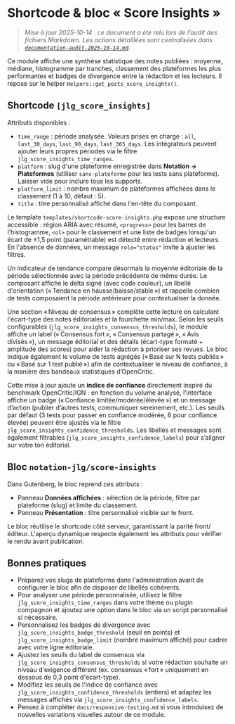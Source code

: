 # Shortcode & bloc « Score Insights »

> _Mise à jour 2025-10-14 : ce document a été relu lors de l’audit des fichiers Markdown. Les actions détaillées sont centralisées dans [`documentation-audit-2025-10-14.md`](documentation-audit-2025-10-14.md)._

Ce module affiche une synthèse statistique des notes publiées : moyenne, médiane, histogramme par tranches, classement des plateformes les plus performantes et badges de divergence entre la rédaction et les lecteurs. Il repose sur le helper `Helpers::get_posts_score_insights()`.

## Shortcode `[jlg_score_insights]`

Attributs disponibles :

- `time_range` : période analysée. Valeurs prises en charge : `all`, `last_30_days`, `last_90_days`, `last_365_days`. Les intégrateurs peuvent ajouter leurs propres périodes via le filtre `jlg_score_insights_time_ranges`.
- `platform` : slug d'une plateforme enregistrée dans **Notation → Plateformes** (utiliser `sans-plateforme` pour les tests sans plateforme). Laisser vide pour inclure tous les supports.
- `platform_limit` : nombre maximum de plateformes affichées dans le classement (1 à 10, défaut : 5).
- `title` : titre personnalisé affiché dans l'en-tête du composant.

Le template `templates/shortcode-score-insights.php` expose une structure accessible : région ARIA avec résumé, `<progress>` pour les barres de l'histogramme, `<ol>` pour le classement et une liste de badges lorsqu'un écart de ±1,5 point (paramétrable) est détecté entre rédaction et lecteurs. En l'absence de données, un message `role="status"` invite à ajuster les filtres.

Un indicateur de tendance compare désormais la moyenne éditoriale de la période sélectionnée avec la période précédente de même durée. Le composant affiche le delta signé (avec code couleur), un libellé d'orientation (« Tendance en hausse/baisse/stable ») et rappelle combien de tests composaient la période antérieure pour contextualiser la donnée.

Une section « Niveau de consensus » complète cette lecture en calculant l'écart-type des notes éditoriales et la fourchette min/max. Selon les seuils configurables (`jlg_score_insights_consensus_thresholds`), le module affiche un label (« Consensus fort », « Consensus partagé », « Avis divisés »), un message éditorial et des détails (écart-type formaté + amplitude des scores) pour aider la rédaction à prioriser ses revues. Le bloc indique également le volume de tests agrégés (« Basé sur N tests publiés » ou « Basé sur 1 test publié ») afin de contextualiser le niveau de confiance, à la manière des bandeaux statistiques d’OpenCritic.

Cette mise à jour ajoute un **indice de confiance** directement inspiré du benchmark OpenCritic/IGN : en fonction du volume analysé, l’interface affiche un badge (« Confiance limitée/modérée/élevée ») et un message d’action (publier d’autres tests, communiquer sereinement, etc.). Les seuils par défaut (3 tests pour passer en confiance modérée, 6 pour confiance élevée) peuvent être ajustés via le filtre `jlg_score_insights_confidence_thresholds`. Les libellés et messages sont également filtrables (`jlg_score_insights_confidence_labels`) pour s’aligner sur votre ton éditorial.

## Bloc `notation-jlg/score-insights`

Dans Gutenberg, le bloc reprend ces attributs :

- Panneau **Données affichées** : sélection de la période, filtre par plateforme (slug) et limite du classement.
- Panneau **Présentation** : titre personnalisé visible sur le front.

Le bloc réutilise le shortcode côté serveur, garantissant la parité front/éditeur. L'aperçu dynamique respecte également les attributs pour vérifier le rendu avant publication.

## Bonnes pratiques

- Préparez vos slugs de plateforme dans l'administration avant de configurer le bloc afin de disposer de libellés cohérents.
- Pour analyser une période personnalisée, utilisez le filtre `jlg_score_insights_time_ranges` dans votre thème ou plugin compagnon et ajoutez une option dans le bloc via un script personnalisé si nécessaire.
- Personnalisez les badges de divergence avec `jlg_score_insights_badge_threshold` (seuil en points) et `jlg_score_insights_badge_limit` (nombre maximum affiché) pour cadrer avec votre ligne éditoriale.
- Ajustez les seuils du label de consensus via `jlg_score_insights_consensus_thresholds` si votre rédaction souhaite un niveau d'exigence différent (ex. consensus « fort » uniquement en dessous de 0,3 point d'écart-type).
- Modifiez les seuils de l'indice de confiance avec `jlg_score_insights_confidence_thresholds` (entiers) et adaptez les messages affichés via `jlg_score_insights_confidence_labels`.
- Pensez à compléter `docs/responsive-testing.md` si vous introduisez de nouvelles variations visuelles autour de ce module.

